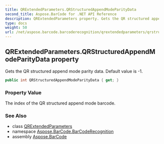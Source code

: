 ```yaml
---
title: QRExtendedParameters.QRStructuredAppendModeParityData
second_title: Aspose.BarCode for .NET API Reference
description: QRExtendedParameters property. Gets the QR structured append mode parity data. Default value is 1
type: docs
weight: 50
url: /net/aspose.barcode.barcoderecognition/qrextendedparameters/qrstructuredappendmodeparitydata/
---
```

## QRExtendedParameters.QRStructuredAppendModeParityData property

Gets the QR structured append mode parity data. Default value is -1.

```csharp
public int QRStructuredAppendModeParityData { get; }
```

### Property Value

The index of the QR structured append mode barcode.

### See Also

* class [QRExtendedParameters](../)
* namespace [Aspose.BarCode.BarCodeRecognition](../../qrextendedparameters/)
* assembly [Aspose.BarCode](../../../)


